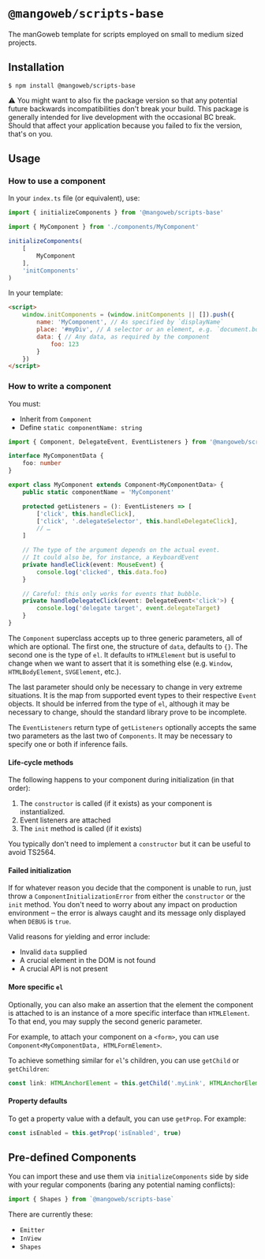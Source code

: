 # `@mangoweb/scripts-base`

The manGoweb template for scripts employed on small to medium sized projects. 

## Installation

`$ npm install @mangoweb/scripts-base`

⚠️ You might want to also fix the package version so that any potential future backwards incompatibilities don't break your build.
This package is generally intended for live development with the occasional BC break.
Should that affect your application because you failed to fix the version, that's on you.


## Usage

### How to use a component

In your `index.ts` file (or equivalent), use:
```typescript
import { initializeComponents } from '@mangoweb/scripts-base'

import { MyComponent } from './components/MyComponent'

initializeComponents(
	[
		MyComponent
	],
	'initComponents'
)
```
In your template:
```html
<script>
	window.initComponents = (window.initComponents || []).push({
		name: 'MyComponent', // As specified by `displayName`
		place: '#myDiv', // A selector or an element, e.g. `document.body`
		data: { // Any data, as required by the component
			foo: 123
		}
	})
</script>
```

### How to write a component

You must:
- Inherit from `Component`
- Define `static componentName: string`
```typescript
import { Component, DelegateEvent, EventListeners } from '@mangoweb/scripts-base'

interface MyComponentData {
	foo: number
}

export class MyComponent extends Component<MyComponentData> {
	public static componentName = 'MyComponent'

	protected getListeners = (): EventListeners => [
		['click', this.handleClick],
		['click', '.delegateSelector', this.handleDelegateClick],
		// …
	]

	// The type of the argument depends on the actual event.
	// It could also be, for instance, a KeyboardEvent
	private handleClick(event: MouseEvent) {
		console.log('clicked', this.data.foo)
	}

	// Careful: this only works for events that bubble.
	private handleDelegateClick(event: DelegateEvent<'click'>) {
		console.log('delegate target', event.delegateTarget)
	}
}
```

The `Component` superclass accepts up to three generic parameters, all of which are optional. The first one, the
structure of `data`, defaults to `{}`. The second one is the type of `el`. It defaults to `HTMLElement` but is useful
to change when we want to assert that it is something else (e.g. `Window`, `HTMLBodyElement`, `SVGElement`, etc.).

The last parameter should only be necessary to change in very extreme situations. It is the map from supported event
types to their respective `Event` objects. It should be inferred from the type of `el`, although it may be necessary
to change, should the standard library prove to be incomplete.

The `EventListeners` return type of `getListeners` optionally accepts the same two parameters as the last two of
`Components`. It may be necessary to specify one or both if inference fails.

#### Life-cycle methods
The following happens to your component during initialization (in that order):
1) The `constructor` is called (if it exists) as your component is instantialized.
2) Event listeners are attached
3) The `init` method is called (if it exists)

You typically don't need to implement a `constructor` but it can be useful to avoid TS2564.

#### Failed initialization
If for whatever reason you decide that the component is unable to run, just throw a `ComponentInitializationError` from either the `constructor` or the `init` method.
You don't need to worry about any impact on production environment ‒ the error is always caught and its message only displayed when `DEBUG` is `true`.

Valid reasons for yielding and error include:
- Invalid `data` supplied
- A crucial element in the DOM is not found
- A crucial API is not present

#### More specific `el`

Optionally, you can also make an assertion that the element the component is attached to is an instance of a more specific interface than `HTMLElement`.
To that end, you may supply the second generic parameter.

For example, to attach your component on a `<form>`, you can use `Component<MyComponentData, HTMLFormElement>`.

To achieve something similar for `el`'s children, you can use `getChild` or `getChildren`:
```typescript
const link: HTMLAnchorElement = this.getChild('.myLink', HTMLAnchorElement)
```

#### Property defaults
To get a property value with a default, you can use `getProp`. For example:
```typescript
const isEnabled = this.getProp('isEnabled', true)
```

## Pre-defined Components

You can import these and use them via `initializeComponents` side by side with your regular components (baring any potential naming conflicts):

```typescript
import { Shapes } from `@mangoweb/scripts-base`
```

There are currently these:
- `Emitter`
- `InView`
- `Shapes`
